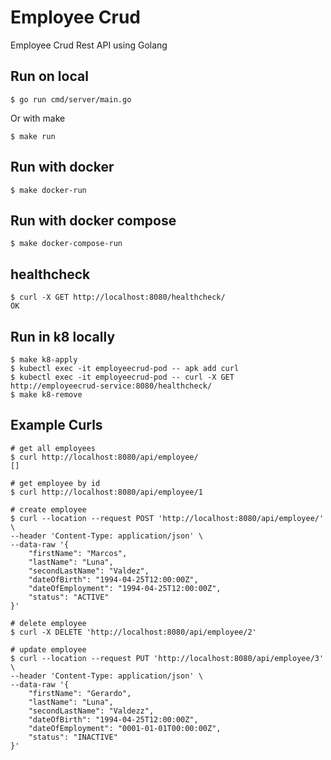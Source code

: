 # Employee Crud

Employee Crud Rest API using Golang

## Run on local

```
$ go run cmd/server/main.go
```

Or with make

```
$ make run
```

## Run with docker

```
$ make docker-run
```

## Run with docker compose

```
$ make docker-compose-run
```

## healthcheck

```
$ curl -X GET http://localhost:8080/healthcheck/
OK
```

## Run in k8 locally

```
$ make k8-apply
$ kubectl exec -it employeecrud-pod -- apk add curl
$ kubectl exec -it employeecrud-pod -- curl -X GET http://employeecrud-service:8080/healthcheck/
$ make k8-remove 
```

## Example Curls

```
# get all employees
$ curl http://localhost:8080/api/employee/
[]

# get employee by id
$ curl http://localhost:8080/api/employee/1 

# create employee
$ curl --location --request POST 'http://localhost:8080/api/employee/' \
--header 'Content-Type: application/json' \
--data-raw '{
    "firstName": "Marcos",
    "lastName": "Luna",
    "secondLastName": "Valdez",
    "dateOfBirth": "1994-04-25T12:00:00Z",
    "dateOfEmployment": "1994-04-25T12:00:00Z",
    "status": "ACTIVE"
}'

# delete employee
$ curl -X DELETE 'http://localhost:8080/api/employee/2'

# update employee
$ curl --location --request PUT 'http://localhost:8080/api/employee/3' \
--header 'Content-Type: application/json' \
--data-raw '{
    "firstName": "Gerardo",
    "lastName": "Luna",
    "secondLastName": "Valdezz",
    "dateOfBirth": "1994-04-25T12:00:00Z",
    "dateOfEmployment": "0001-01-01T00:00:00Z",
    "status": "INACTIVE"
}'
```
